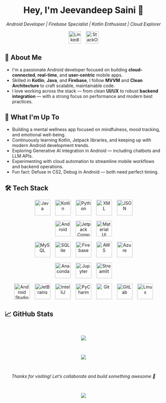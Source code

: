 <h1 align="center">Hey, I'm Jeevandeep Saini 👋</h1>
<p align="center">
  <em>Android Developer | Firebase Specialist | Kotlin Enthusiast | Cloud Explorer</em><br>
</p>

<p align="center">
  <a href="https://www.linkedin.com/in/jeevandeepsaini" target="_blank" rel="noreferrer"><img src="https://cdn.jsdelivr.net/gh/devicons/devicon@latest/icons/linkedin/linkedin-original.svg" width="40" height="40" alt="LinkedIn"/></a>&nbsp&nbsp&nbsp
  <a href="https://stackoverflow.com/users/14492452/jeevandeep-saini" target="_blank" rel="noreferrer"><img src="https://cdn.jsdelivr.net/gh/devicons/devicon@latest/icons/stackoverflow/stackoverflow-original.svg" width="40" height="40" alt="StackOverFlow"/></a>
</p>

## 🚀 About Me
- I'm a passionate Android developer focused on building **cloud-connected**, **real-time**, and **user-centric** mobile apps.
- Skilled in **Kotlin**, **Java**, and **Firebase**, I follow **MVVM** and **Clean Architecture** to craft scalable, maintainable code.
- I love working across the stack — from clean **UI/UX** to robust **backend integration** — with a strong focus on performance and modern best practices.

## 🎯 What I'm Up To
- Building a mental wellness app focused on mindfulness, mood tracking, and emotional well-being.
- Continuously learning Kotlin, Jetpack libraries, and keeping up with modern Android development trends.
- Exploring Generative AI integration in Android — including chatbots and LLM APIs.
- Experimenting with cloud automation to streamline mobile workflows and backend operations.
- Fun fact: Defuse in CS2, Debug in Android — both need perfect timing.

## 🛠️ Tech Stack

<p align="center">
  <a href="https://www.java.com" target="_blank" rel="noreferrer"><img src="https://cdn.jsdelivr.net/gh/devicons/devicon@latest/icons/java/java-original.svg" width="50" height="50" alt="Java"/></a>&nbsp&nbsp&nbsp
  <a href="https://kotlinlang.org" target="_blank" rel="noreferrer"><img src="https://cdn.jsdelivr.net/gh/devicons/devicon@latest/icons/kotlin/kotlin-original.svg" width="50" height="50" alt="Kotlin"/></a>&nbsp&nbsp&nbsp
  <a href="https://www.python.org" target="_blank" rel="noreferrer"><img src="https://cdn.jsdelivr.net/gh/devicons/devicon@latest/icons/python/python-original.svg" width="50" height="50" alt="Python"/></a>&nbsp&nbsp&nbsp
  <a href="https://developer.mozilla.org/en-US/docs/Web/XML" target="_blank" rel="noreferrer"><img src="https://cdn.jsdelivr.net/gh/devicons/devicon@latest/icons/xml/xml-original.svg" width="50" height="50" alt="XML"/></a>&nbsp&nbsp&nbsp
  <a href="https://www.json.org" target="_blank" rel="noreferrer"><img src="https://cdn.jsdelivr.net/gh/devicons/devicon@latest/icons/json/json-original.svg" width="50" height="50" alt="JSON"/></a>
</p>

<p align="center">
  <a href="https://developer.android.com" target="_blank" rel="noreferrer"><img src="https://cdn.jsdelivr.net/gh/devicons/devicon@latest/icons/android/android-plain.svg" width="50" height="50" alt="Android"/></a>&nbsp&nbsp&nbsp
  <a href="https://developer.android.com/jetpack/compose" target="_blank" rel="noreferrer"><img src="https://cdn.jsdelivr.net/gh/devicons/devicon@latest/icons/jetpackcompose/jetpackcompose-original.svg" width="50" height="50" alt="Jetpack Compose"/></a>&nbsp&nbsp&nbsp
  <a href="https://mui.com" target="_blank" rel="noreferrer"><img src="https://cdn.jsdelivr.net/gh/devicons/devicon@latest/icons/materialui/materialui-original.svg" width="50" height="50" alt="Material UI"/></a>
</p>

<p align="center">
  <a href="https://www.mysql.com" target="_blank" rel="noreferrer"><img src="https://cdn.jsdelivr.net/gh/devicons/devicon@latest/icons/mysql/mysql-original.svg" width="50" height="50" alt="MySQL"/></a>&nbsp&nbsp&nbsp
  <a href="https://www.sqlite.org" target="_blank" rel="noreferrer"><img src="https://cdn.jsdelivr.net/gh/devicons/devicon@latest/icons/sqlite/sqlite-original.svg" width="50" height="50" alt="SQLite"/></a>&nbsp&nbsp&nbsp
  <a href="https://firebase.google.com" target="_blank" rel="noreferrer"><img src="https://cdn.jsdelivr.net/gh/devicons/devicon@latest/icons/firebase/firebase-original.svg" width="50" height="50" alt="Firebase"/></a>&nbsp&nbsp&nbsp
  <a href="https://aws.amazon.com" target="_blank" rel="noreferrer"><img src="https://cdn.jsdelivr.net/gh/devicons/devicon@latest/icons/amazonwebservices/amazonwebservices-original-wordmark.svg" width="50" height="50" alt="AWS"/></a>&nbsp&nbsp&nbsp
  <a href="https://azure.microsoft.com" target="_blank" rel="noreferrer"><img src="https://cdn.jsdelivr.net/gh/devicons/devicon@latest/icons/azure/azure-original.svg" width="50" height="50" alt="Azure"/></a>
</p>

<p align="center">
  <a href="https://www.anaconda.com" target="_blank" rel="noreferrer"><img src="https://cdn.jsdelivr.net/gh/devicons/devicon@latest/icons/anaconda/anaconda-original.svg" width="50" height="50" alt="Anaconda"/></a>&nbsp&nbsp&nbsp
  <a href="https://jupyter.org" target="_blank" rel="noreferrer"><img src="https://cdn.jsdelivr.net/gh/devicons/devicon@latest/icons/jupyter/jupyter-original.svg" width="50" height="50" alt="Jupyter"/></a>&nbsp&nbsp&nbsp
  <a href="https://streamlit.io" target="_blank" rel="noreferrer"><img src="https://cdn.jsdelivr.net/gh/devicons/devicon@latest/icons/streamlit/streamlit-original.svg" width="50" height="50" alt="Streamlit"/></a>
</p>

<p align="center">
  <a href="https://developer.android.com/studio" target="_blank" rel="noreferrer"><img src="https://cdn.jsdelivr.net/gh/devicons/devicon@latest/icons/androidstudio/androidstudio-original.svg" width="50" height="50" alt="Android Studio"/></a>&nbsp&nbsp&nbsp
  <a href="https://www.jetbrains.com" target="_blank" rel="noreferrer"><img src="https://cdn.jsdelivr.net/gh/devicons/devicon@latest/icons/jetbrains/jetbrains-original.svg" width="50" height="50" alt="JetBrains"/></a>&nbsp&nbsp&nbsp
  <a href="https://www.jetbrains.com/idea/" target="_blank" rel="noreferrer"><img src="https://cdn.jsdelivr.net/gh/devicons/devicon@latest/icons/intellij/intellij-original.svg" width="50" height="50" alt="IntelliJ"/></a>&nbsp&nbsp&nbsp
  <a href="https://www.jetbrains.com/pycharm/" target="_blank" rel="noreferrer"><img src="https://cdn.jsdelivr.net/gh/devicons/devicon@latest/icons/pycharm/pycharm-original.svg" alt="PyCharm" width="50" height="50"/></a>&nbsp&nbsp&nbsp
  <a href="https://git-scm.com" target="_blank" rel="noreferrer"><img src="https://cdn.jsdelivr.net/gh/devicons/devicon@latest/icons/git/git-original.svg" width="50" height="50" alt="Git"/></a>&nbsp&nbsp&nbsp
  <a href="https://about.gitlab.com" target="_blank" rel="noreferrer"><img src="https://cdn.jsdelivr.net/gh/devicons/devicon@latest/icons/gitlab/gitlab-original.svg" width="50" height="50" alt="GitLab"/></a>&nbsp&nbsp&nbsp
  <a href="https://www.linux.org" target="_blank" rel="noreferrer"><img src="https://cdn.jsdelivr.net/gh/devicons/devicon@latest/icons/linux/linux-original.svg" width="50" height="50" alt="Linux"/></a>
</p>

## 📈 GitHub Stats

<div align="center">

<br>

<!--![](https://github-readme-stats.vercel.app/api?username=jeevandeepsaini&theme=blue_navy&hide_border=false&include_all_commits=false&count_private=false&rank_icon=github)<br/>-->
![](https://github-readme-streak-stats.herokuapp.com?user=jeevandeepsaini&theme=blue_navy&hide_border=false)<br/>

<br>

![](https://github-readme-stats.vercel.app/api/top-langs/?username=jeevandeepsaini&theme=blue_navy&hide_border=false&include_all_commits=false&count_private=false&layout=compact)
</div>

<br>

<p align="center">
  <i>Thanks for visiting! Let’s collaborate and build something awesome 🚀</i>
</p>
<div align="center">

<br>

![](https://komarev.com/ghpvc/?username=jeevandeepsaini&color=82aaff&style=for-the-badge&label=PROFILE+VIEWS)
</div>

<!---
[![Jeevandeep Saini StackOverflow](https://github-readme-stackoverflow.vercel.app/?userID=14492452)](https://stackoverflow.com/users/14492452/jeevandeep-saini)
-->
